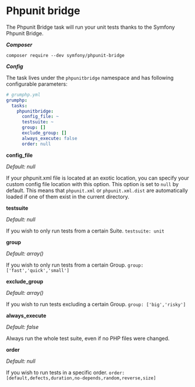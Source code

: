 # Phpunit bridge

The Phpunit Bridge task will run your unit tests thanks to the Symfony Phpunit Bridge.

***Composer***

```
composer require --dev symfony/phpunit-bridge
```

***Config***

The task lives under the `phpunitbridge` namespace and has following configurable parameters:

```yaml
# grumphp.yml
grumphp:
  tasks:
    phpunitbridge:
      config_file: ~
      testsuite: ~
      group: []
      exclude_group: []
      always_execute: false
      order: null
```

**config_file**

*Default: null*

If your phpunit.xml file is located at an exotic location, you can specify your custom config file location with this option.
This option is set to `null` by default.
This means that `phpunit.xml` or `phpunit.xml.dist` are automatically loaded if one of them exist in the current directory.


**testsuite**

*Default: null*

If you wish to only run tests from a certain Suite.
`testsuite: unit`


**group**

*Default: array()*

If you wish to only run tests from a certain Group.
`group: ['fast','quick','small']`


**exclude_group**

*Default: array()*

If you wish to run tests excluding a certain Group.
`group: ['big','risky']`


**always_execute**

*Default: false*

Always run the whole test suite, even if no PHP files were changed.

**order**

*Default: null*

If you wish to run tests in a specific order. `order: [default,defects,duration,no-depends,random,reverse,size]`
